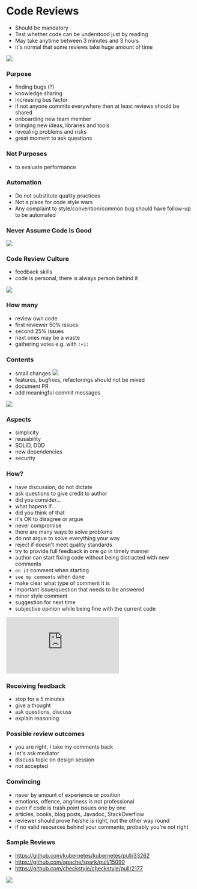 # Code Reviews

* Should be mandatory
* Test whether code can be understood just by reading
* May take anytime between 3 minutes and 3 hours
 * it's normal that some reviews take huge amount of time

![](https://cdn.meme.am/instances/500x/63499131.jpg)

### Purpose

* finding bugs (?)
* knowledge sharing
* increasing bus factor
 * if not anyone commits everywhere then at least reviews should be shared
* onboarding new team member
* bringing new ideas, libraries and tools
* revealing problems and risks
* great moment to ask questions

### Not Purposes

* to evaluate performance

### Automation

* Do not substitute quality practices
* Not a place for code style wars
* Any complaint to style/convention/common bug should have follow-up to be automated

### Never Assume Code Is Good

![](http://i.stack.imgur.com/dLTF8.png)

### Code Review Culture

* feedback skills
 * code is personal, there is always person behind it
 
![](https://davidwalsh.name/demo/code-review-2.jpg)

### How many

* review own code
* first reviewer 50% issues
* second 25% issues
* next ones may be a waste
* gathering votes e.g. with `:+1:`

### Contents

* small changes
![](https://pbs.twimg.com/media/CIXISVyWIAAfe8U.jpg)
* features, bugfixes, refactorings should not be mixed
* document PR
* add meaningful commit messages

![](http://s2.quickmeme.com/img/0e/0ee676a657e4f108f1ff2c9a48d35b78823c2d8b9268922d6f5ace8fed9679fe.jpg)

### Aspects

* simplicity
* reusability
* SOLID, DDD
* new dependencies
* security

### How?

* have discussion, do not dictate
* ask questions to give credit to author
 * did you consider...
 * what hapens if...
 * did you think of that
* it's OK to disagree or argue
* never compromise
* there are many ways to solve problems
 * do not argue to solve everything your way
 * reject if doesn't meet quality standards
* try to provide full feedback in one go in timely manner
 * author can start fixing code without being distracted with new comments
 * `on it` comment when starting
 * `see my comments` when done
* make clear what type of comment it is
 * important issue/question that needs to be answered
 * minor style comment
 * suggestion for next time
 * subjective opinion while being fine with the current code

![](http://www.thailandqa.com/forum/attachment.php?attachmentid=19238&d=1378108562)

### Receiving feedback

* stop for a 5 minutes
* give a thought
* ask questions, discuss
* explain reasoning

### Possible review outcomes

* you are right, I take my comments back
* let's ask mediator
* discuss topic on design session
* not accepted

### Convincing

* never by amount of experience or position
* emotions, offence, angriness is not professional
* even if code is trash point issues one by one
* articles, books, blog posts, Javadoc, StackOverflow
* reviewer should prove he/she is right, not the other way round
* if no valid resources behind your comments, probably you're not right


### Sample Reviews

* https://github.com/kubernetes/kubernetes/pull/33262
* https://github.com/apache/spark/pull/15090
* https://github.com/checkstyle/checkstyle/pull/2177

![](http://img.memecdn.com/How-To-Make-A-Good-Code-Review_o_49060.jpg)
